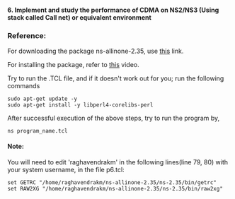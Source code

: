 #### 6. Implement and study the performance of CDMA on NS2/NS3 (Using stack called Call net) or equivalent environment 

### Reference:

For downloading the package ns-allinone-2.35, use [this](https://sourceforge.net/projects/nsnam/files/allinone/ns-allinone-2.35/) link.

For installing the package, refer to [this](https://youtu.be/qt9NkCi9ZRI) video.

Try to run the .TCL file, and if it doesn't work out for you; run the following commands

```
sudo apt-get update -y
sudo apt-get install -y libperl4-corelibs-perl
```

After successful execution of the above steps, try to run the program by,
```
ns program_name.tcl
```

#### Note:
You will need to edit 'raghavendrakm' in the following lines(line 79, 80) with your system username, in the file p6.tcl:
```
set GETRC "/home/raghavendrakm/ns-allinone-2.35/ns-2.35/bin/getrc"
set RAW2XG "/home/raghavendrakm/ns-allinone-2.35/ns-2.35/bin/raw2xg"
```
